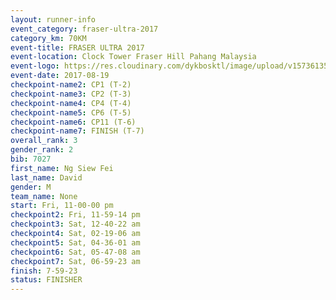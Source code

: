 ```yaml
---
layout: runner-info 
event_category: fraser-ultra-2017 
category_km: 70KM 
event-title: FRASER ULTRA 2017 
event-location: Clock Tower Fraser Hill Pahang Malaysia 
event-logo: https://res.cloudinary.com/dykbosktl/image/upload/v1573613535/Logo/logo_mfst7w.jpg 
event-date: 2017-08-19 
checkpoint-name2: CP1 (T-2) 
checkpoint-name3: CP2 (T-3) 
checkpoint-name4: CP4 (T-4) 
checkpoint-name5: CP6 (T-5) 
checkpoint-name6: CP11 (T-6) 
checkpoint-name7: FINISH (T-7) 
overall_rank: 3
gender_rank: 2
bib: 7027
first_name: Ng Siew Fei
last_name: David
gender: M
team_name: None
start: Fri, 11-00-00 pm
checkpoint2: Fri, 11-59-14 pm
checkpoint3: Sat, 12-40-22 am
checkpoint4: Sat, 02-19-06 am
checkpoint5: Sat, 04-36-01 am
checkpoint6: Sat, 05-47-08 am
checkpoint7: Sat, 06-59-23 am
finish: 7-59-23
status: FINISHER
---
```

